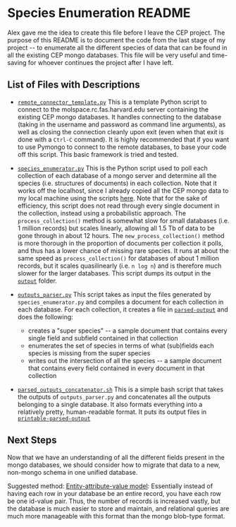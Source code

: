 # Species Enumeration README

Alex gave me the idea to create this file before I leave the CEP project. The purpose of this README is to document the code from the last stage of my project -- to enumerate all the different species of data that can be found in all the existing CEP mongo databases. This file will be very useful and time-saving for whoever continues the project after I have left. 

## List of Files with Descriptions

- [`remote_connector_template.py`](/ExistingMongoCrawling/SpeciesEnumeration/remote_connector_template.py) This is a template Python script to connect to the molspace.rc.fas.harvard.edu server containing the existing CEP mongo databases. It handles connecting to the database (taking in the username and password as command line arguments), as well as closing the connection cleanly upon exit (even when that exit is done with a `Ctrl-C` command). It is highly recommended that if you want to use Pymongo to connect to the remote databases, to base your code off this script. This basic framework is tried and tested. 

- [`species_enumerator.py`](/ExistingMongoCrawling/SpeciesEnumeration/species_enumerator.py) This is the Python script used to poll each collection of each database of a mongo server and determine all the species (i.e. structures of documents) in each collection. Note that it works off the localhost, since I already copied all the CEP mongo data to my local machine using the scripts [here](/MigrateDataToLocalMachine). Note that for the sake of efficiency, this script does not read through every single document in the collection, instead using a probabilistic approach. The `process_collection()` method is somewhat slow for small databases (i.e. 1 million records) but scales linearly, allowing all 1.5 Tb of data to be gone through in about 12 hours. The `new_process_collection()` method is more thorough in the proportion of documents per collection it polls, and thus has a lower chance of missing rare species. It runs at about the same speed as `process_collection()` for databases of about 1 million records, but it scales quasilinearly (i.e. `n log n`) and is therefore much slower for the larger databases. This script dumps its output in the [`output`](/ExistingMongoCrawling/SpeciesEnumeration/output) folder. 

- [`outputs_parser.py`](/ExistingMongoCrawling/SpeciesEnumeration/outputs_parser.py) This script takes as input the files generated by `species_enumerator.py` and compiles a document for each collection in each database. For each collection, it creates a file in [`parsed-output`](/ExistingMongoCrawling/SpeciesEnumeration/parsed-output) and does the following:
	+ creates a "super species" -- a sample document that contains every single field and subfield contained in that collection
	+ enumerates the set of species in terms of what (sub)fields each species is missing from the super species
	+ writes out the intersection of all the species -- a sample document that contains every field contained in every document in that collection
	
- [`parsed_outputs_concatenator.sh`](/ExistingMongoCrawling/SpeciesEnumeration/parsed_outputs_concatenator.sh) This is a simple bash script that takes the outputs of `outputs_parser.py` and concatenates all the outputs belonging to a single database. It also formats everything into a relatively pretty, human-readable format. It puts its output files in [`printable-parsed-output`](/ExistingMongoCrawling/SpeciesEnumeration/printable-parsed-output)

## Next Steps

Now that we have an understanding of all the different fields present in the mongo databases, we should consider how to migrate that data to a new, non-mongo schema in one unified database. 

Suggested method: [Entity-attribute-value model](https://en.wikipedia.org/wiki/Entity%E2%80%93attribute%E2%80%93value_model): Essentially instead of having each row in your database be an entire record, you have each row be one id-value pair. Thus, the number of records is increased vastly, but the database is much easier to store and maintain, and relational queries are much more manageable with this format than the mongo blob-type format. 
